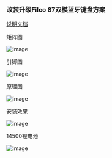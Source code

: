 ### 改装升级Filco 87双模蓝牙键盘方案

[说明文档](https://blog.dzone.ip-ddns.com/1748566759393)

矩阵图

![image](https://github.com/user-attachments/assets/58d2c6cf-378a-41b6-8d57-5467d7c34557)

引脚图

![image](https://github.com/user-attachments/assets/3573f84a-7b41-4f94-91df-43cd2da010e1)

原理图

![image](https://github.com/user-attachments/assets/9139e6d7-6867-415c-a261-591e2b47a2db)

安装效果

![image](https://github.com/user-attachments/assets/cea7b962-46a5-4f8f-abbc-b1cb39cf17d6)

14500锂电池

![image](https://github.com/user-attachments/assets/9d0c15de-74ca-4fda-8c0c-7f24a8b6976c)
